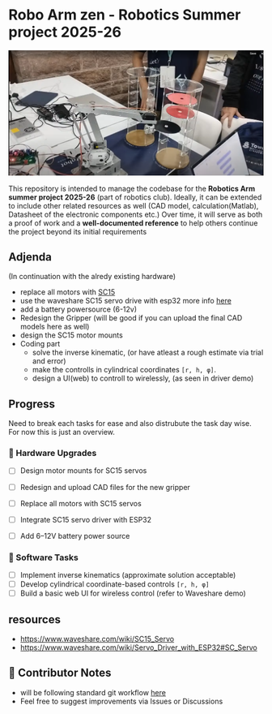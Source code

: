 # Robo Arm zen - Robotics Summer project 2025-26

![](./photos/sample_foto_1.png)

This repository is intended to manage the codebase for the **Robotics Arm summer project 2025-26** (part of robotics club). Ideally, it can be extended to include other related resources as well (CAD model, calculation(Matlab), Datasheet of the electronic components etc.) Over time, it will serve as both a proof of work and a **well-documented reference** to help others continue the project beyond its initial requirements

## Adjenda
(In continuation with the alredy existing hardware)
- replace all motors with [SC15](https://www.waveshare.com/wiki/SC15_Servo)
- use the waveshare SC15 servo drive with esp32 more info [here](https://www.waveshare.com/wiki/Servo_Driver_with_ESP32#SC_Servo)
- add a battery powersource (6-12v)
- Redesign the Gripper (will be good if you can upload the final CAD models here as well)
- design the SC15 motor mounts
- Coding part
  - solve the inverse kinematic, (or have atleast a rough estimate via trial and error)
  - make the controlls in cylindrical coordinates `[r, h, φ]`.
  - design a UI(web) to controll to wirelessly, (as seen in driver demo)


## Progress 
Need to break each tasks for ease and also distrubute the task day wise.
For now this is just an overview.
### 🔧 Hardware Upgrades
- [ ] Design motor mounts for SC15 servos
- [ ] Redesign and upload CAD files for the new gripper
- [ ] Replace all motors with SC15 servos
- [ ] Integrate SC15 servo driver with ESP32 
- [ ] Add 6–12V battery power source


### 🧠 Software Tasks
- [ ] Implement inverse kinematics (approximate solution acceptable)
- [ ] Develop cylindrical coordinate-based controls `[r, h, φ]`
- [ ] Build a basic web UI for wireless control (refer to Waveshare demo)

## resources
- https://www.waveshare.com/wiki/SC15_Servo
- https://www.waveshare.com/wiki/Servo_Driver_with_ESP32#SC_Servo

## 🤝 Contributor Notes
- will be following standard git workflow [here](https://www.geeksforgeeks.org/git-workflows-with-open-source-collaboration/)
- Feel free to suggest improvements via Issues or Discussions

